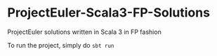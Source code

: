 # ProjectEuler-Scala3-FP-Solutions
ProjectEuler solutions written in Scala 3 in FP fashion

To run the project, simply do `sbt run`
